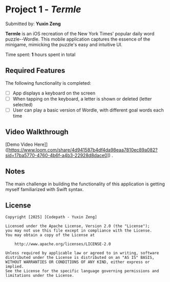 # Project 1 - *Termle*

Submitted by: **Yuxin Zeng**

**Termle** is an iOS recreation of the New York Times' popular daily word puzzle--Wordle. This mobile application captures
the essence of the minigame, mimicking the puzzle's easy and intuitive UI.

Time spent: **1** hours spent in total

## Required Features

The following functionality is completed:

- [ ] App displays a keyboard on the screen
- [ ] When tapping on the keyboard, a letter is shown or deleted (letter selected)
- [ ] User can play a basic version of Wordle, with different goal words each time

## Video Walkthrough

[Demo Video Here]]([https://www.loom.com/share/4d941587b4df4da98eaa7810ec89a082?sid=17ba5770-4760-4b6f-a4b3-22928d8dace0]) .


## Notes

The main challenge in building the functionality of this application is getting myself familiarized with Swift syntax.

## License

    Copyright [2025] [Codepath - Yuxin Zeng]

    Licensed under the Apache License, Version 2.0 (the "License");
    you may not use this file except in compliance with the License.
    You may obtain a copy of the License at

        http://www.apache.org/licenses/LICENSE-2.0

    Unless required by applicable law or agreed to in writing, software
    distributed under the License is distributed on an "AS IS" BASIS,
    WITHOUT WARRANTIES OR CONDITIONS OF ANY KIND, either express or implied.
    See the License for the specific language governing permissions and
    limitations under the License.
